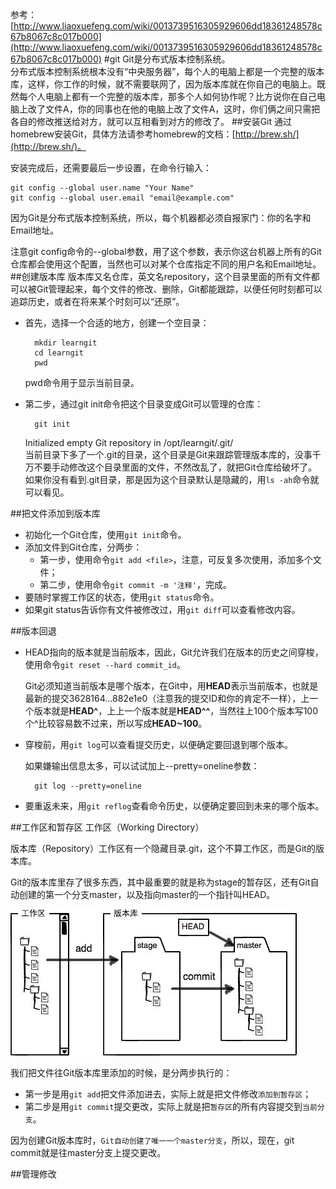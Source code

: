 参考：   
[http://www.liaoxuefeng.com/wiki/0013739516305929606dd18361248578c67b8067c8c017b000](http://www.liaoxuefeng.com/wiki/0013739516305929606dd18361248578c67b8067c8c017b000)
#git
Git是分布式版本控制系统。   
分布式版本控制系统根本没有“中央服务器”，每个人的电脑上都是一个完整的版本库，这样，你工作的时候，就不需要联网了，因为版本库就在你自己的电脑上。既然每个人电脑上都有一个完整的版本库，那多个人如何协作呢？比方说你在自己电脑上改了文件A，你的同事也在他的电脑上改了文件A，这时，你们俩之间只需把各自的修改推送给对方，就可以互相看到对方的修改了。
##安装Git
通过homebrew安装Git，具体方法请参考homebrew的文档：[http://brew.sh/](http://brew.sh/)。

安装完成后，还需要最后一步设置，在命令行输入：

	git config --global user.name "Your Name"
	git config --global user.email "email@example.com"

因为Git是分布式版本控制系统，所以，每个机器都必须自报家门：你的名字和Email地址。

注意git config命令的--global参数，用了这个参数，表示你这台机器上所有的Git仓库都会使用这个配置，当然也可以对某个仓库指定不同的用户名和Email地址。
##创建版本库
版本库又名仓库，英文名repository，这个目录里面的所有文件都可以被Git管理起来，每个文件的修改、删除，Git都能跟踪，以便任何时刻都可以追踪历史，或者在将来某个时刻可以“还原”。

- 首先，选择一个合适的地方，创建一个空目录：

		mkdir learngit
		cd learngit
		pwd

	pwd命令用于显示当前目录。


- 第二步，通过git init命令把这个目录变成Git可以管理的仓库：

		git init
		
	Initialized empty Git repository in /opt/learngit/.git/   
	当前目录下多了一个.git的目录，这个目录是Git来跟踪管理版本库的，没事千万不要手动修改这个目录里面的文件，不然改乱了，就把Git仓库给破坏了。   
	如果你没有看到.git目录，那是因为这个目录默认是隐藏的，用`ls -ah`命令就可以看见。

##把文件添加到版本库

- 初始化一个Git仓库，使用`git init`命令。
- 添加文件到Git仓库，分两步：
    - 第一步，使用命令`git add <file>`，注意，可反复多次使用，添加多个文件；
    - 第二步，使用命令`git commit -m '注释'`，完成。
- 要随时掌握工作区的状态，使用`git status`命令。
- 如果git status告诉你有文件被修改过，用`git diff`可以查看修改内容。

##版本回退
- HEAD指向的版本就是当前版本，因此，Git允许我们在版本的历史之间穿梭，使用命令`git reset --hard commit_id`。
    
	Git必须知道当前版本是哪个版本，在Git中，用**HEAD**表示当前版本，也就是最新的提交3628164...882e1e0（注意我的提交ID和你的肯定不一样），上一个版本就是**HEAD^**，上上一个版本就是**HEAD^^**，当然往上100个版本写100个^比较容易数不过来，所以写成**HEAD~100**。
	
- 穿梭前，用`git log`可以查看提交历史，以便确定要回退到哪个版本。

	如果嫌输出信息太多，可以试试加上--pretty=oneline参数：
	
		git log --pretty=oneline
		
- 要重返未来，用`git reflog`查看命令历史，以便确定要回到未来的哪个版本。

##工作区和暂存区
工作区（Working Directory）

版本库（Repository）工作区有一个隐藏目录.git，这个不算工作区，而是Git的版本库。   

Git的版本库里存了很多东西，其中最重要的就是称为stage的暂存区，还有Git自动创建的第一个分支master，以及指向master的一个指针叫HEAD。

![](../images/git工作区和版本库.jpg)

我们把文件往Git版本库里添加的时候，是分两步执行的：

- 第一步是用`git add`把文件添加进去，实际上就是把文件修改`添加到暂存区`；
- 第二步是用`git commit`提交更改，实际上就是把`暂存区`的所有内容提交到`当前分支`。

因为创建Git版本库时，`Git自动创建了唯一一个master分支`，所以，现在，git commit就是往master分支上提交更改。

##管理修改






